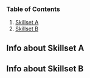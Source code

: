 ### Table of Contents

1. [Skillset A](https://github.com/chickenchick223/EllenSamul/new/main#info-about-skillset-a)
2. [Skillset B](https://github.com/chickenchick223/EllenSamul/new/main#info-about-skillset-b)
   
## Info about Skillset A

## Info about Skillset B
